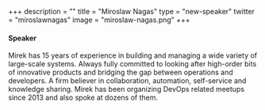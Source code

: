 +++
description = ""
title = "Miroslaw Nagas"
type = "new-speaker"
twitter = "miroslawnagas"
image = "miroslaw-nagas.png"
+++
#### Speaker

Mirek has 15 years of experience in building and managing a wide variety of large-scale systems. Always fully committed to looking after high-order bits of innovative products and bridging the gap between operations and developers. A firm believer in collaboration, automation, self-service and knowledge sharing. Mirek has been organizing DevOps related meetups since 2013 and also spoke at dozens of them.